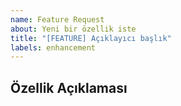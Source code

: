 ```yaml
---
name: Feature Request
about: Yeni bir özellik iste
title: "[FEATURE] Açıklayıcı başlık"
labels: enhancement
---
```

## Özellik Açıklaması
